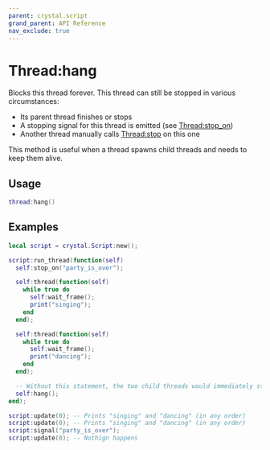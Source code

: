 ```yaml
---
parent: crystal.script
grand_parent: API Reference
nav_exclude: true
---
```


# Thread:hang

Blocks this thread forever. This thread can still be stopped in various circumstances:

- Its parent thread finishes or stops
- A stopping signal for this thread is emitted (see [Thread:stop_on](thread_stop_on))
- Another thread manually calls [Thread:stop](thread_stop) on this one

This method is useful when a thread spawns child threads and needs to keep them alive.

## Usage

```lua
thread:hang()
```

## Examples

```lua
local script = crystal.Script:new();

script:run_thread(function(self)
  self:stop_on("party_is_over");

  self:thread(function(self)
    while true do
      self:wait_frame();
      print("singing");
    end
  end);

  self:thread(function(self)
    while true do
      self:wait_frame();
      print("dancing");
    end
  end);

  -- Without this statement, the two child threads would immediately stop
  self:hang();
end);

script:update(0); -- Prints "singing" and "dancing" (in any order)
script:update(0); -- Prints "singing" and "dancing" (in any order)
script:signal("party_is_over");
script:update(0); -- Nothign happens
```
